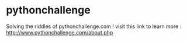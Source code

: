 # pythonchallenge
Solving the riddles of pythonchallenge.com ! 
visit this link to learn more : http://www.pythonchallenge.com/about.php
